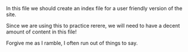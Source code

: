 In this file we should create an  index file for a user friendly version of the site.

Since we  are using this to practice  rerere, we will need to have a decent amount of content in this  file!

Forgive me as I ramble, I often run out of things to say.
